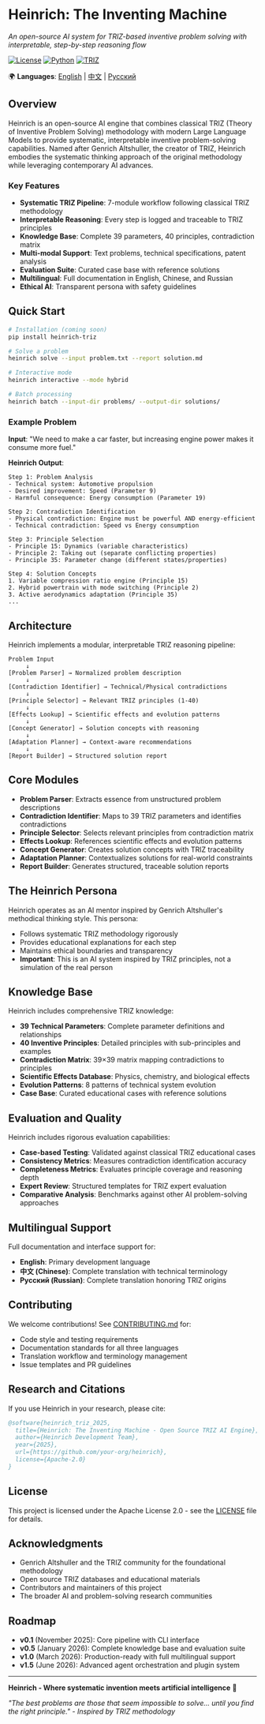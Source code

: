 # Heinrich: The Inventing Machine

*An open-source AI system for TRIZ-based inventive problem solving with interpretable, step-by-step reasoning flow*

[![License](https://img.shields.io/badge/License-Apache_2.0-blue.svg)](https://opensource.org/licenses/Apache-2.0)
[![Python](https://img.shields.io/badge/python-3.8+-blue.svg)](https://www.python.org/downloads/)
[![TRIZ](https://img.shields.io/badge/methodology-TRIZ-green.svg)](https://en.wikipedia.org/wiki/TRIZ)

🌍 **Languages**: [English](README.md) | [中文](docs/zh/README.md) | [Русский](docs/ru/README.md)

## Overview

Heinrich is an open-source AI engine that combines classical TRIZ (Theory of Inventive Problem Solving) methodology with modern Large Language Models to provide systematic, interpretable inventive problem-solving capabilities. Named after Genrich Altshuller, the creator of TRIZ, Heinrich embodies the systematic thinking approach of the original methodology while leveraging contemporary AI advances.

### Key Features

- **Systematic TRIZ Pipeline**: 7-module workflow following classical TRIZ methodology
- **Interpretable Reasoning**: Every step is logged and traceable to TRIZ principles
- **Knowledge Base**: Complete 39 parameters, 40 principles, contradiction matrix
- **Multi-modal Support**: Text problems, technical specifications, patent analysis
- **Evaluation Suite**: Curated case base with reference solutions
- **Multilingual**: Full documentation in English, Chinese, and Russian
- **Ethical AI**: Transparent persona with safety guidelines

## Quick Start

```bash
# Installation (coming soon)
pip install heinrich-triz

# Solve a problem
heinrich solve --input problem.txt --report solution.md

# Interactive mode
heinrich interactive --mode hybrid

# Batch processing
heinrich batch --input-dir problems/ --output-dir solutions/
```

### Example Problem

**Input**: "We need to make a car faster, but increasing engine power makes it consume more fuel."

**Heinrich Output**:
```
Step 1: Problem Analysis
- Technical system: Automotive propulsion
- Desired improvement: Speed (Parameter 9)
- Harmful consequence: Energy consumption (Parameter 19)

Step 2: Contradiction Identification
- Physical contradiction: Engine must be powerful AND energy-efficient
- Technical contradiction: Speed vs Energy consumption

Step 3: Principle Selection
- Principle 15: Dynamics (variable characteristics)
- Principle 2: Taking out (separate conflicting properties)
- Principle 35: Parameter change (different states/properties)

Step 4: Solution Concepts
1. Variable compression ratio engine (Principle 15)
2. Hybrid powertrain with mode switching (Principle 2)
3. Active aerodynamics adaptation (Principle 35)
...
```

## Architecture

Heinrich implements a modular, interpretable TRIZ reasoning pipeline:

```
Problem Input
     ↓
[Problem Parser] → Normalized problem description
     ↓
[Contradiction Identifier] → Technical/Physical contradictions
     ↓
[Principle Selector] → Relevant TRIZ principles (1-40)
     ↓
[Effects Lookup] → Scientific effects and evolution patterns
     ↓
[Concept Generator] → Solution concepts with reasoning
     ↓
[Adaptation Planner] → Context-aware recommendations
     ↓
[Report Builder] → Structured solution report
```

## Core Modules

- **Problem Parser**: Extracts essence from unstructured problem descriptions
- **Contradiction Identifier**: Maps to 39 TRIZ parameters and identifies contradictions
- **Principle Selector**: Selects relevant principles from contradiction matrix
- **Effects Lookup**: References scientific effects and evolution patterns
- **Concept Generator**: Creates solution concepts with TRIZ traceability
- **Adaptation Planner**: Contextualizes solutions for real-world constraints
- **Report Builder**: Generates structured, traceable solution reports

## The Heinrich Persona

Heinrich operates as an AI mentor inspired by Genrich Altshuller's methodical thinking style. This persona:

- Follows systematic TRIZ methodology rigorously
- Provides educational explanations for each step
- Maintains ethical boundaries and transparency
- **Important**: This is an AI system inspired by TRIZ principles, not a simulation of the real person

## Knowledge Base

Heinrich includes comprehensive TRIZ knowledge:

- **39 Technical Parameters**: Complete parameter definitions and relationships
- **40 Inventive Principles**: Detailed principles with sub-principles and examples
- **Contradiction Matrix**: 39×39 matrix mapping contradictions to principles
- **Scientific Effects Database**: Physics, chemistry, and biological effects
- **Evolution Patterns**: 8 patterns of technical system evolution
- **Case Base**: Curated educational cases with reference solutions

## Evaluation and Quality

Heinrich includes rigorous evaluation capabilities:

- **Case-based Testing**: Validated against classical TRIZ educational cases
- **Consistency Metrics**: Measures contradiction identification accuracy
- **Completeness Metrics**: Evaluates principle coverage and reasoning depth
- **Expert Review**: Structured templates for TRIZ expert evaluation
- **Comparative Analysis**: Benchmarks against other AI problem-solving approaches

## Multilingual Support

Full documentation and interface support for:

- **English**: Primary development language
- **中文 (Chinese)**: Complete translation with technical terminology
- **Русский (Russian)**: Complete translation honoring TRIZ origins

## Contributing

We welcome contributions! See [CONTRIBUTING.md](CONTRIBUTING.md) for:

- Code style and testing requirements
- Documentation standards for all three languages
- Translation workflow and terminology management
- Issue templates and PR guidelines

## Research and Citations

If you use Heinrich in your research, please cite:

```bibtex
@software{heinrich_triz_2025,
  title={Heinrich: The Inventing Machine - Open Source TRIZ AI Engine},
  author={Heinrich Development Team},
  year={2025},
  url={https://github.com/your-org/heinrich},
  license={Apache-2.0}
}
```

## License

This project is licensed under the Apache License 2.0 - see the [LICENSE](LICENSE) file for details.

## Acknowledgments

- Genrich Altshuller and the TRIZ community for the foundational methodology
- Open source TRIZ databases and educational materials
- Contributors and maintainers of this project
- The broader AI and problem-solving research communities

## Roadmap

- **v0.1** (November 2025): Core pipeline with CLI interface
- **v0.5** (January 2026): Complete knowledge base and evaluation suite
- **v1.0** (March 2026): Production-ready with full multilingual support
- **v1.5** (June 2026): Advanced agent orchestration and plugin system

---

**Heinrich - Where systematic invention meets artificial intelligence** 🚀

*"The best problems are those that seem impossible to solve... until you find the right principle." - Inspired by TRIZ methodology*